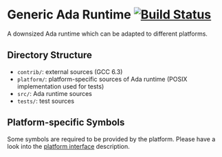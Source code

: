 # Generic Ada Runtime [![Build Status](https://travis-ci.org/Componolit/ada-runtime.svg?branch=master)](https://travis-ci.org/Componolit/ada-runtime)

A downsized Ada runtime which can be adapted to different platforms.

## Directory Structure

- `contrib/`: external sources (GCC 6.3)
- `platform/`: platform-specific sources of Ada runtime (POSIX implementation used for tests)
- `src/`: Ada runtime sources
- `tests/`: test sources

## Platform-specific Symbols

Some symbols are required to be provided by the platform. Please have a look into the [platform interface](https://github.com/Componolit/ada-runtime/wiki/Platform-interface) description.
